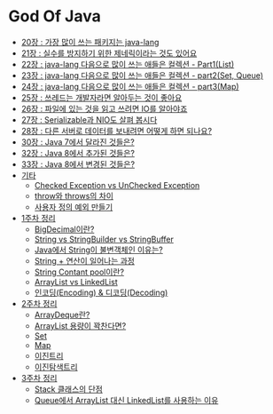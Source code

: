 # God Of Java

- [20장 : 가장 많이 쓰는 패키지는 java-lang](https://github.com/wjdrbs96/Gyunny-Java-Lab/tree/master/Java_God/20%EC%9E%A5)
- [21장 : 실수를 방지하기 위한 제네릭이라는 것도 있어요](https://github.com/wjdrbs96/Gyunny-Java-Lab/tree/master/Java_God/21%EC%9E%A5)
- [22장 : java-lang 다음으로 많이 쓰는 애들은 컬렉션 - Part1(List)](https://github.com/wjdrbs96/Gyunny-Java-Lab/blob/master/Java_God/22%EC%9E%A5/%EC%BB%AC%EB%A0%89%EC%85%98.md)
- [23장 : java-lang 다음으로 많이 쓰는 애들은 컬렉션 - part2(Set, Queue)](https://github.com/wjdrbs96/Gyunny-Java-Lab/blob/master/Java_God/23%EC%9E%A5/%EC%BB%AC%EB%A0%89%EC%85%98(Set%EA%B3%BC%20Queue).md)
- [24장 : java-lang 다음으로 많이 쓰는 애들은 컬렉션 - part3(Map)](https://github.com/wjdrbs96/Gyunny-Java-Lab/blob/master/Java_God/24%EC%9E%A5/%EC%BB%AC%EB%A0%89%EC%85%98%20Map.md)
- [25장 : 쓰레드는 개발자라면 알아두는 것이 좋아요](https://github.com/wjdrbs96/Gyunny-Java-Lab/tree/master/Java_God/25%EC%9E%A5)
- [26장 : 파일에 있는 것을 읽고 쓰려면 IO를 알아야죠](https://github.com/wjdrbs96/Gyunny-Java-Lab/tree/master/Java_God/26%EC%9E%A5)
- [27장 : Serializable과 NIO도 살펴 봅시다](https://github.com/wjdrbs96/Gyunny-Java-Lab/tree/master/Java_God/27%EC%9E%A5)
- [28장 : 다른 서버로 데이터를 보내려면 어떻게 하면 되나요?](https://github.com/wjdrbs96/Gyunny-Java-Lab/blob/master/Java_God/28%EC%9E%A5/%EB%8B%A4%EB%A5%B8%20%EC%84%9C%EB%B2%84%EB%A1%9C%20%EB%8D%B0%EC%9D%B4%ED%84%B0%EB%A5%BC%20%EB%B3%B4%EB%82%B4%EB%A0%A4%EB%A9%B4%20%EC%96%B4%EB%96%BB%EA%B2%8C%20%ED%95%98%EB%A9%B4%20%EB%90%98%EB%82%98%EC%9A%94%3F.md)
- [30장 : Java 7에서 달라진 것들은?](https://github.com/wjdrbs96/Gyunny-Java-Lab/blob/master/Java_God/30%EC%9E%A5/Java%207%EC%97%90%EC%84%9C%20%EB%8B%AC%EB%9D%BC%EC%A7%84%20%EA%B2%83%EB%93%A4%EC%9D%80%3F.md)
- [32장 : Java 8에서 추가된 것들은?](https://github.com/wjdrbs96/Gyunny-Java-Lab/tree/master/Java_God/32%EC%9E%A5)
- [33장 : Java 8에서 변경된 것들은?](https://github.com/wjdrbs96/Gyunny-Java-Lab/blob/master/Java_God/33%EC%9E%A5/Java%208%EC%97%90%EC%84%9C%20%EB%B3%80%EA%B2%BD%EB%90%9C%20%EA%B2%83%EB%93%A4%EC%9D%80%3F.md)
- [기타]()
    - [Checked Exception vs UnChecked Exception](https://github.com/wjdrbs96/Today-I-Learn/blob/master/Java/Exception%20handling/%EC%B2%B4%ED%81%AC%EC%98%88%EC%99%B8%20vs%20%EC%96%B8%EC%B2%B4%ED%81%AC%EC%98%88%EC%99%B8.md)
    - [throw와 throws의 차이](https://github.com/wjdrbs96/Today-I-Learn/blob/master/Java/Exception%20handling/Throw%EC%99%80%20Throws%EC%9D%98%20%EC%B0%A8%EC%9D%B4%EC%A0%90.md)
    - [사용자 정의 예외 만들기](https://github.com/wjdrbs96/Today-I-Learn/blob/master/Java/Exception%20handling/UserDefineException.md)
- [1주차 정리](https://github.com/wjdrbs96/Gyunny-Java-Lab/tree/master/Java_God/1%EC%A3%BC%EC%B0%A8%20%EC%A0%95%EB%A6%AC)
    - [BigDecimal이란?](https://github.com/wjdrbs96/Gyunny-Java-Lab/blob/master/Java_God/1%EC%A3%BC%EC%B0%A8%20%EC%A0%95%EB%A6%AC/BigDecimal%EC%9D%B4%EB%9E%80%3F.md)
    - [String vs StringBuilder vs StringBuffer](https://github.com/wjdrbs96/Today-I-Learn/blob/master/Java/Java_lang/String%20vs%20StringBuffer%20vs%20StringBuilder.md)
    - [Java에서 String이 불변객체인 이유는?](https://github.com/wjdrbs96/Today-I-Learn/blob/master/Java/Etc/String/String%EC%9D%B4%20%EB%B6%88%EB%B3%80%20%EA%B0%9D%EC%B2%B4%EC%9D%B8%20%EC%9D%B4%EC%9C%A0.md)
    - [String + 연산이 일어나는 과정](https://github.com/wjdrbs96/Today-I-Learn/blob/master/Java/Etc/String/String%20%2B%20%EC%97%B0%EC%82%B0%20%EA%B3%BC%EC%A0%95.md)
    - [String Contant pool이란?](https://github.com/wjdrbs96/Today-I-Learn/blob/master/Java/Etc/String/String%20constant%20pool%EC%9D%B4%EB%9E%80%3F.md)
    - [ArrayList vs LinkedList](https://github.com/wjdrbs96/Today-I-Learn/blob/master/Java/Collection/List/ArrayList%20vs%20LinkedList.md)
    - [인코딩(Encoding) & 디코딩(Decoding)](https://github.com/wjdrbs96/Today-I-Learn/blob/master/Java/Java-Basic/%EB%AC%B8%EC%9E%90%EC%97%B4%20%EC%9D%B8%EC%BD%94%EB%94%A9%2C%20%EB%94%94%EC%BD%94%EB%94%A9.md)
- [2주차 정리]()
    - [ArrayDeque란?](https://github.com/wjdrbs96/Today-I-Learn/blob/master/Java/Collection/Queue/ArrayDeque%EB%9E%80%3F.md)
    - [ArrayList 용량이 꽉찬다면?](https://github.com/wjdrbs96/Today-I-Learn/blob/master/Java/Collection/ArrayList%20vs%20LinkedList.md#arraylist-%EA%B0%9D%EC%B2%B4%EB%A5%BC-%EB%A7%8C%EB%93%A4-%EB%95%8C-%EC%B4%88%EA%B8%B0-%EC%9A%A9%EB%9F%89%EC%9D%84-%EC%84%A4%EC%A0%95%ED%95%98%EB%8A%94-%EA%B2%83%EC%9D%B4-%EC%A2%8B%EB%8B%A4)
    - [Set](https://github.com/wjdrbs96/Today-I-Learn/tree/master/Java/Collection/Set)
    - [Map](https://github.com/wjdrbs96/Today-I-Learn/tree/master/Java/Collection/Map)
    - [이진트리](https://github.com/wjdrbs96/Today-I-Learn/blob/master/Data_Structrue/Tree/%EC%9D%B4%EC%A7%84%ED%8A%B8%EB%A6%AC%EB%9E%80%3F.md)
    - [이진탐색트리](https://github.com/wjdrbs96/Today-I-Learn/blob/master/Data_Structrue/Tree/%EC%9D%B4%EC%A7%84%ED%83%90%EC%83%89%ED%8A%B8%EB%A6%AC%EB%9E%80%3F.md)
- [3주차 정리]()
    - [Stack 클래스의 단점](https://github.com/wjdrbs96/Today-I-Learn/blob/master/Java/Collection/Stack%20%ED%81%B4%EB%9E%98%EC%8A%A4%EB%9E%80%3F.md)
    - [Queue에서 ArrayList 대신 LinkedList를 사용하는 이유](https://github.com/wjdrbs96/Today-I-Learn/blob/master/Java/Collection/Queue/Queue%EA%B0%80%20ArrayList%EB%8C%80%EC%8B%A0%20LinkedList%20%EC%82%AC%EC%9A%A9%ED%95%98%EB%8A%94%20%EC%9D%B4%EC%9C%A0.md)